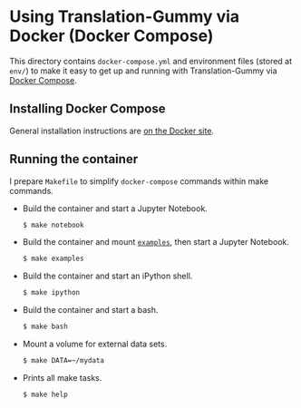 # Using Translation-Gummy via Docker (Docker Compose)

This directory contains `docker-compose.yml` and environment files (stored at `env/`) to make it easy to get up and running with Translation-Gummy via [Docker Compose](https://docs.docker.com/compose/).

## Installing Docker Compose

General installation instructions are [on the Docker site](https://docs.docker.com/compose/install/).

## Running the container

I prepare `Makefile` to simplify `docker-compose` commands within make commands.

- Build the container and start a Jupyter Notebook.
    ```sh
    $ make notebook
    ```
- Build the container and mount [`examples`](https://nbviewer.jupyter.org/github/iwasakishuto/Translation-Gummy/blob/master/examples/), then start a Jupyter Notebook.
    ```sh
    $ make examples
    ```
- Build the container and start an iPython shell.
    ```sh
    $ make ipython
    ```
- Build the container and start a bash.
    ```sh
    $ make bash
    ```
- Mount a volume for external data sets.
    ```sh
    $ make DATA=~/mydata
    ```
- Prints all make tasks.
    ```sh
    $ make help
    ```